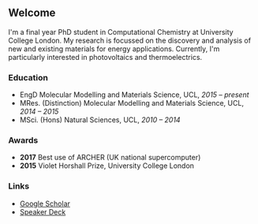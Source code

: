 ## Welcome

I'm a final year PhD student in Computational Chemistry at University
College London. My research is focussed on the discovery and analysis
of new and existing materials for energy applications. Currently, I'm
particularly interested in photovoltaics and thermoelectrics.

### Education

 - EngD Molecular Modelling and Materials Science, UCL, *2015 – present*
 - MRes. (Distinction) Molecular Modelling and Materials Science, UCL, *2014 – 2015*
 - MSci. (Hons) Natural Sciences, UCL, *2010 – 2014*


### Awards

 - **2017** Best use of ARCHER (UK national supercomputer)
 - **2015** Violet Horshall Prize, University College London

### Links
 - [Google Scholar](https://scholar.google.co.uk/citations?user=nVJFXWwAAAAJ)
 - [Speaker Deck](https://speakerdeck.com/utf)
